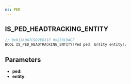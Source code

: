 ```yaml
---
ns: PED
---
```

## IS_PED_HEADTRACKING_ENTITY

```c
// 0x813A0A7C9D2E831F 0x233C9ACF
BOOL IS_PED_HEADTRACKING_ENTITY(Ped ped, Entity entity);
```

## Parameters
* **ped**:
* **entity**:
